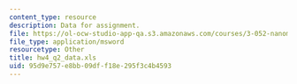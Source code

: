 ```yaml
---
content_type: resource
description: Data for assignment.
file: https://ol-ocw-studio-app-qa.s3.amazonaws.com/courses/3-052-nanomechanics-of-materials-and-biomaterials-spring-2007/95d9e757e8bb09dff18e295f3c4b4593_hw4_q2_data.xls
file_type: application/msword
resourcetype: Other
title: hw4_q2_data.xls
uid: 95d9e757-e8bb-09df-f18e-295f3c4b4593
---
```

